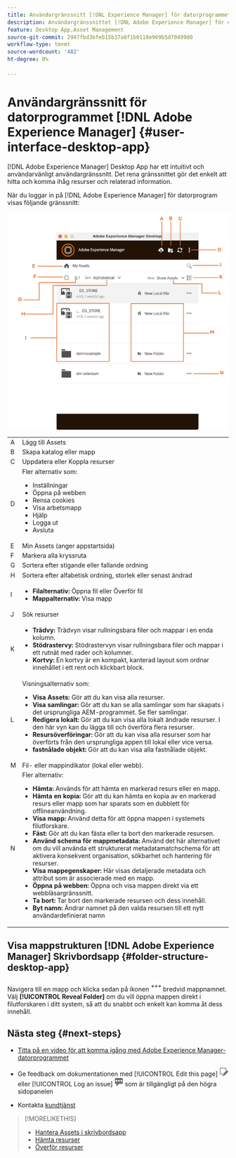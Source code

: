 ```yaml
---
title: Användargränssnitt [!DNL Experience Manager] för datorprogrammet
description: Användargränssnittet [!DNL Adobe Experience Manager] för datorprogrammet.
feature: Desktop App,Asset Management
source-git-commit: 2947fbd3bfeb15b37a8f1b0118e969b5d70499d0
workflow-type: tm+mt
source-wordcount: '482'
ht-degree: 0%

---
```



# Användargränssnitt för datorprogrammet [!DNL Adobe Experience Manager] {#user-interface-desktop-app}

[!DNL Adobe Experience Manager] Desktop App har ett intuitivt och användarvänligt användargränssnitt. Det rena gränssnittet gör det enkelt att hitta och komma ihåg resurser och relaterad information.

När du loggar in på [!DNL Adobe Experience Manager] för datorprogram visas följande gränssnitt:

![Användargränssnitt för datorprogram](assets/app-user-interface.png)

<table border="0">
    <tr>
        <td> A </td>
        <td> Lägg till Assets </td>
    </tr>
    <tr>
        <td> B </td>
        <td> Skapa katalog eller mapp </td>
    </tr>
    <tr>
        <td> C </td>
        <td> Uppdatera eller Koppla resurser </td>
    </tr>
    <tr>
        <td> D </td>
        <td> Fler alternativ som:
            <ul>
                <li>Inställningar</li>
                <li>Öppna på webben</li>
                <li>Rensa cookies</li>
                <li>Visa arbetsmapp</li>
                <li>Hjälp</li>
                <li>Logga ut</li>
                <li>Avsluta</li>
            </ul>
        </td>
    </tr>
    <tr>
        <td> E </td>
        <td> Min Assets (anger appstartsida) </td>
    </tr>
    <tr>
        <td> F </td>
        <td> Markera alla kryssruta </td>
    </tr>
    <tr>
        <td> G </td>
        <td> Sortera efter stigande eller fallande ordning </td>
    </tr>
    <tr>
        <td> H </td>
        <td> Sortera efter alfabetisk ordning, storlek eller senast ändrad </td>
    </tr>
    <tr>
        <td> I </td>
        <td> 
        <ul>
            <li> <b>Filalternativ:</b> Öppna fil eller Överför fil </li> 
            <li> <b>Mappalternativ:</b> Visa mapp </li>
        </ul>
        </td>
    </tr>
    <tr>
        <td> J </td>
        <td> Sök resurser </td>
    </tr>
    <tr>
        <td> K </td>
        <td> 
            <ul>
                <li> <b> Trädvy: </b> Trädvyn visar rullningsbara filer och mappar i en enda kolumn. </li> 
                <li> <b> Stödrastervy: </b> Stödrastervyn visar rullningsbara filer och mappar i ett rutnät med rader och kolumner. </li>
                <li> <b> Kortvy: </b> En kortvy är en kompakt, kanterad layout som ordnar innehållet i ett rent och klickbart block. </li> 
            </ul>
        </td>
    </tr>
    <tr>
        <td> L </td>
        <td> Visningsalternativ som: 
            <ul>
                <li><b> Visa Assets:</b> Gör att du kan visa alla resurser. </li>
                <li><b> Visa samlingar: </b> Gör att du kan se alla samlingar som har skapats i det ursprungliga AEM-programmet. Se fler samlingar. </li>
                <li><b> Redigera lokalt: </b> Gör att du kan visa alla lokalt ändrade resurser. I den här vyn kan du lägga till och överföra flera resurser.</li>
                <li><b> Resursöverföringar:</b> Gör att du kan visa alla resurser som har överförts från den ursprungliga appen till lokal eller vice versa. </li>
                <li><b> fastnålade objekt: </b> Gör att du kan visa alla fastnålade objekt.</li>
            </ul>
        </td>
    </tr>
    <tr>
        <td> M </td>
        <td> Fil- eller mappindikator (lokal eller webb). </td>
    </tr>
    <tr>
        <td> N </td>
        <td> Fler alternativ: 
            <ul>
                <li><b> Hämta:</b> Används för att hämta en markerad resurs eller en mapp. </li>
                <li><b> Hämta en kopia:</b> Gör att du kan hämta en kopia av en markerad resurs eller mapp som har sparats som en dubblett för offlineanvändning. </li>
                <li><b> Visa mapp:</b> Använd detta för att öppna mappen i systemets filutforskare.</li>
                <li><b> Fäst:</b> Gör att du kan fästa eller ta bort den markerade resursen. </li>
                <li><b> Använd schema för mappmetadata:</b> Använd det här alternativet om du vill använda ett strukturerat metadatamatchschema för att aktivera konsekvent organisation, sökbarhet och hantering för resurser.</li>
                <li><b> Visa mappegenskaper: </b> Här visas detaljerade metadata och attribut som är associerade med en mapp. </li>
                <li><b> Öppna på webben: </b> Öppna och visa mappen direkt via ett webbläsargränssnitt. </li>
                <li><b> Ta bort: </b> Tar bort den markerade resursen och dess innehåll. </li>
                <li><b> Byt namn: </b> Ändrar namnet på den valda resursen till ett nytt användardefinierat namn </li>
            </ul>
        </td>
    </tr>
</table>

## Visa mappstrukturen [!DNL Adobe Experience Manager] Skrivbordsapp {#folder-structure-desktop-app}

Navigera till en mapp och klicka sedan på ikonen ![Fler åtgärder](assets/do-not-localize/more2_da2.png) bredvid mappnamnet. Välj **[!UICONTROL Reveal Folder]** om du vill öppna mappen direkt i filutforskaren i ditt system, så att du snabbt och enkelt kan komma åt dess innehåll.


## Nästa steg {#next-steps}

* [Titta på en video för att komma igång med Adobe Experience Manager-datorprogrammet](https://experienceleague.adobe.com/en/docs/experience-manager-learn/assets/creative-workflows/aem-desktop-app)

* Ge feedback om dokumentationen med [!UICONTROL Edit this page] ![redigera sidan](assets/do-not-localize/edit-page.png) eller [!UICONTROL Log an issue] ![skapa ett GitHub-problem](assets/do-not-localize/github-issue.png) som är tillgängligt på den högra sidopanelen

* Kontakta [kundtjänst](https://experienceleague.adobe.com/?support-solution=General#support)

>[!MORELIKETHIS]
>
>* [Hantera Assets i skrivbordsapp](/help/using/assets-management-tasks.md)
>* [Hämta resurser](/help/using/download-assets.md)
>* [Överför resurser](/help/using/upload-assets.md)

